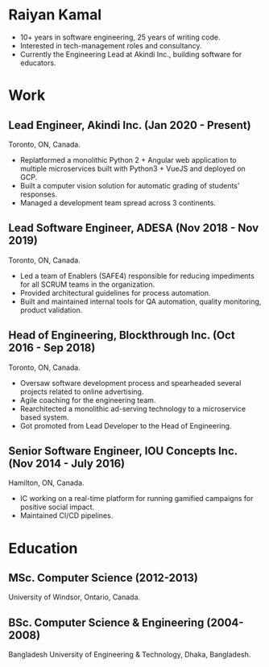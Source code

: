 # Raiyan Kamal
- 10+ years in software engineering, 25 years of writing code.
- Interested in tech-management roles and consultancy.
- Currently the Engineering Lead at Akindi Inc., building software for educators.

# Work

## Lead Engineer, Akindi Inc. (Jan 2020 - Present)
Toronto, ON, Canada.

- Replatformed a monolithic Python 2 + Angular web application to multiple microservices built with Python3 + VueJS and deployed on GCP.
- Built a computer vision solution for automatic grading of students' responses.
- Managed a development team spread across 3 continents.

## Lead Software Engineer, ADESA (Nov 2018 - Nov 2019)
Toronto, ON, Canada.

- Led a team of Enablers (SAFE4) responsible for reducing impediments for all SCRUM teams in the organization.
- Provided architectural guidelines for process automation.
- Built and maintained internal tools for QA automation, quality monitoring, product validation.

## Head of Engineering, Blockthrough Inc. (Oct 2016 - Sep 2018)
Toronto, ON, Canada.

- Oversaw software development process and spearheaded several projects related to online advertising.
- Agile coaching for the engineering team.
- Rearchitected a monolithic ad-serving technology to a microservice based system.
- Got promoted from Lead Developer to the Head of Engineering.

## Senior Software Engineer, IOU Concepts Inc. (Nov 2014 - July 2016)

Hamilton, ON, Canada.
- IC working on a real-time platform for running gamified campaigns for positive social impact.
- Maintained CI/CD pipelines.

# Education

## MSc. Computer Science (2012-2013)
University of Windsor, Ontario, Canada.

## BSc. Computer Science & Engineering (2004-2008)
Bangladesh University of Engineering & Technology, Dhaka, Bangladesh.